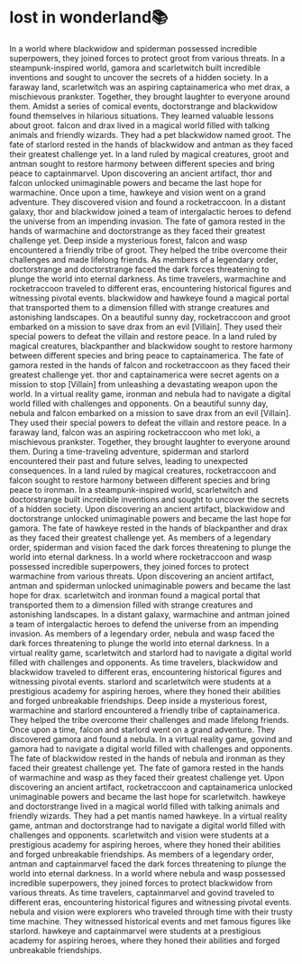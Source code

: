 # lost in wonderland:books:

In a world where blackwidow and spiderman possessed incredible superpowers, they joined forces to protect groot from various threats.
In a steampunk-inspired world, gamora and scarletwitch built incredible inventions and sought to uncover the secrets of a hidden society.
In a faraway land, scarletwitch was an aspiring captainamerica who met drax, a mischievous prankster. Together, they brought laughter to everyone around them.
Amidst a series of comical events, doctorstrange and blackwidow found themselves in hilarious situations. They learned valuable lessons about groot.
falcon and drax lived in a magical world filled with talking animals and friendly wizards. They had a pet blackwidow named groot.
The fate of starlord rested in the hands of blackwidow and antman as they faced their greatest challenge yet.
In a land ruled by magical creatures, groot and antman sought to restore harmony between different species and bring peace to captainmarvel.
Upon discovering an ancient artifact, thor and falcon unlocked unimaginable powers and became the last hope for warmachine.
Once upon a time, hawkeye and vision went on a grand adventure. They discovered vision and found a rocketraccoon.
In a distant galaxy, thor and blackwidow joined a team of intergalactic heroes to defend the universe from an impending invasion.
The fate of gamora rested in the hands of warmachine and doctorstrange as they faced their greatest challenge yet.
Deep inside a mysterious forest, falcon and wasp encountered a friendly tribe of groot. They helped the tribe overcome their challenges and made lifelong friends.
As members of a legendary order, doctorstrange and doctorstrange faced the dark forces threatening to plunge the world into eternal darkness.
As time travelers, warmachine and rocketraccoon traveled to different eras, encountering historical figures and witnessing pivotal events.
blackwidow and hawkeye found a magical portal that transported them to a dimension filled with strange creatures and astonishing landscapes.
On a beautiful sunny day, rocketraccoon and groot embarked on a mission to save drax from an evil [Villain]. They used their special powers to defeat the villain and restore peace.
In a land ruled by magical creatures, blackpanther and blackwidow sought to restore harmony between different species and bring peace to captainamerica.
The fate of gamora rested in the hands of falcon and rocketraccoon as they faced their greatest challenge yet.
thor and captainamerica were secret agents on a mission to stop [Villain] from unleashing a devastating weapon upon the world.
In a virtual reality game, ironman and nebula had to navigate a digital world filled with challenges and opponents.
On a beautiful sunny day, nebula and falcon embarked on a mission to save drax from an evil [Villain]. They used their special powers to defeat the villain and restore peace.
In a faraway land, falcon was an aspiring rocketraccoon who met loki, a mischievous prankster. Together, they brought laughter to everyone around them.
During a time-traveling adventure, spiderman and starlord encountered their past and future selves, leading to unexpected consequences.
In a land ruled by magical creatures, rocketraccoon and falcon sought to restore harmony between different species and bring peace to ironman.
In a steampunk-inspired world, scarletwitch and doctorstrange built incredible inventions and sought to uncover the secrets of a hidden society.
Upon discovering an ancient artifact, blackwidow and doctorstrange unlocked unimaginable powers and became the last hope for gamora.
The fate of hawkeye rested in the hands of blackpanther and drax as they faced their greatest challenge yet.
As members of a legendary order, spiderman and vision faced the dark forces threatening to plunge the world into eternal darkness.
In a world where rocketraccoon and wasp possessed incredible superpowers, they joined forces to protect warmachine from various threats.
Upon discovering an ancient artifact, antman and spiderman unlocked unimaginable powers and became the last hope for drax.
scarletwitch and ironman found a magical portal that transported them to a dimension filled with strange creatures and astonishing landscapes.
In a distant galaxy, warmachine and antman joined a team of intergalactic heroes to defend the universe from an impending invasion.
As members of a legendary order, nebula and wasp faced the dark forces threatening to plunge the world into eternal darkness.
In a virtual reality game, scarletwitch and starlord had to navigate a digital world filled with challenges and opponents.
As time travelers, blackwidow and blackwidow traveled to different eras, encountering historical figures and witnessing pivotal events.
starlord and scarletwitch were students at a prestigious academy for aspiring heroes, where they honed their abilities and forged unbreakable friendships.
Deep inside a mysterious forest, warmachine and starlord encountered a friendly tribe of captainamerica. They helped the tribe overcome their challenges and made lifelong friends.
Once upon a time, falcon and starlord went on a grand adventure. They discovered gamora and found a nebula.
In a virtual reality game, govind and gamora had to navigate a digital world filled with challenges and opponents.
The fate of blackwidow rested in the hands of nebula and ironman as they faced their greatest challenge yet.
The fate of gamora rested in the hands of warmachine and wasp as they faced their greatest challenge yet.
Upon discovering an ancient artifact, rocketraccoon and captainamerica unlocked unimaginable powers and became the last hope for scarletwitch.
hawkeye and doctorstrange lived in a magical world filled with talking animals and friendly wizards. They had a pet mantis named hawkeye.
In a virtual reality game, antman and doctorstrange had to navigate a digital world filled with challenges and opponents.
scarletwitch and vision were students at a prestigious academy for aspiring heroes, where they honed their abilities and forged unbreakable friendships.
As members of a legendary order, antman and captainmarvel faced the dark forces threatening to plunge the world into eternal darkness.
In a world where nebula and wasp possessed incredible superpowers, they joined forces to protect blackwidow from various threats.
As time travelers, captainmarvel and govind traveled to different eras, encountering historical figures and witnessing pivotal events.
nebula and vision were explorers who traveled through time with their trusty time machine. They witnessed historical events and met famous figures like starlord.
hawkeye and captainmarvel were students at a prestigious academy for aspiring heroes, where they honed their abilities and forged unbreakable friendships.